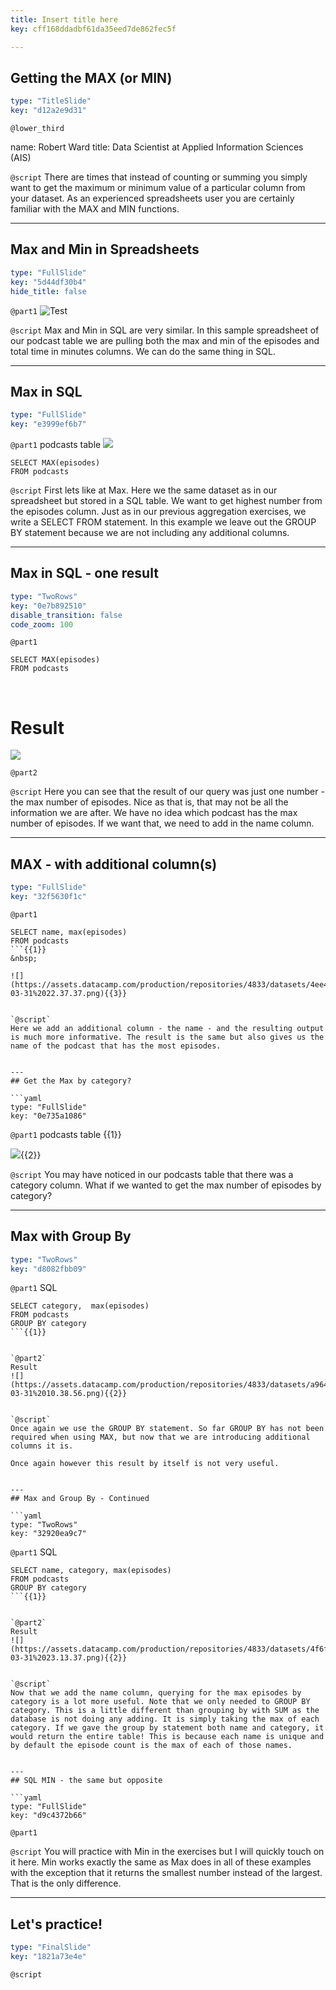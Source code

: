 ```yaml
---
title: Insert title here
key: cff168ddadbf61da35eed7de862fec5f

---
```

## Getting the MAX (or MIN)

```yaml
type: "TitleSlide"
key: "d12a2e9d31"
```

`@lower_third`

name: Robert Ward
title: Data Scientist at Applied Information Sciences (AIS)


`@script`
There are times that instead of counting or summing you simply want to get the maximum or minimum value of a particular column from your dataset. As an experienced spreadsheets user you are certainly familiar with the MAX and MIN functions.


---
## Max and Min in Spreadsheets

```yaml
type: "FullSlide"
key: "5d44df30b4"
hide_title: false
```

`@part1`
![Test](https://assets.datacamp.com/production/repositories/4833/datasets/8955749e97c652135520e0da942a046d96bc5e77/Screenshot%202019-03-31%2009.56.01.png)


`@script`
Max and Min in SQL are very similar. In this sample spreadsheet of our podcast table we are pulling both the max and min of the episodes and total time in minutes columns. We can do the same thing in SQL.


---
## Max in SQL

```yaml
type: "FullSlide"
key: "e3999ef6b7"
```

`@part1`
podcasts table
![](https://assets.datacamp.com/production/repositories/4833/datasets/5f43b9a3c9d1fcbc591e475b172244c5b0d5a90b/Screenshot%202019-03-31%2010.08.57.png)

```
SELECT MAX(episodes)
FROM podcasts
```


`@script`
First lets like at Max. Here we the same dataset as in our spreadsheet but stored in a SQL table. We want to get highest number from the episodes column. Just as in our previous aggregation exercises, we write a SELECT FROM statement. In this example we leave out the GROUP BY statement because we are not including any additional columns.


---
## Max in SQL - one result

```yaml
type: "TwoRows"
key: "0e7b892510"
disable_transition: false
code_zoom: 100
```

`@part1`
```
SELECT MAX(episodes)
FROM podcasts
```
&nbsp;

# Result 
![](https://assets.datacamp.com/production/repositories/4833/datasets/02726a8eae58b6cae2b32d71a5e65e613651159a/Screenshot%202019-03-30%2023.08.17.png)


`@part2`



`@script`
Here you can see that the result of our query was just one number - the max number of episodes. Nice as that is, that may not be all the information we are after. We have no idea which podcast has the max number of episodes. If we want that, we need to add in the name column.


---
## MAX - with additional column(s)

```yaml
type: "FullSlide"
key: "32f5630f1c"
```

`@part1`
```
SELECT name, max(episodes)
FROM podcasts
```{{1}}
&nbsp;

![](https://assets.datacamp.com/production/repositories/4833/datasets/4ee42879d2003e5114f27acb7a413dd1d8fb45f8/Screenshot%202019-03-31%2022.37.37.png){{3}}


`@script`
Here we add an additional column - the name - and the resulting output is much more informative. The result is the same but also gives us the name of the podcast that has the most episodes.


---
## Get the Max by category?

```yaml
type: "FullSlide"
key: "0e735a1086"
```

`@part1`
podcasts table {{1}}

![](https://assets.datacamp.com/production/repositories/4833/datasets/5f43b9a3c9d1fcbc591e475b172244c5b0d5a90b/Screenshot%202019-03-31%2010.08.57.png){{2}}


`@script`
You may have noticed in our podcasts table that there was a category column. What if we wanted to get the max number of episodes by category?


---
## Max with Group By

```yaml
type: "TwoRows"
key: "d8082fbb09"
```

`@part1`
SQL 
```
SELECT category,  max(episodes)
FROM podcasts
GROUP BY category
```{{1}}


`@part2`
Result 
![](https://assets.datacamp.com/production/repositories/4833/datasets/a9642317eab31cc76813ab44033a2034ace60a4a/Screenshot%202019-03-31%2010.38.56.png){{2}}


`@script`
Once again we use the GROUP BY statement. So far GROUP BY has not been required when using MAX, but now that we are introducing additional columns it is.

Once again however this result by itself is not very useful.


---
## Max and Group By - Continued

```yaml
type: "TwoRows"
key: "32920ea9c7"
```

`@part1`
SQL 
```
SELECT name, category, max(episodes)
FROM podcasts
GROUP BY category
```{{1}}


`@part2`
Result 
![](https://assets.datacamp.com/production/repositories/4833/datasets/4f6f736113d5cbcbba04c8bf132f1f10603495dd/Screenshot%202019-03-31%2023.13.37.png){{2}}


`@script`
Now that we add the name column, querying for the max episodes by category is a lot more useful. Note that we only needed to GROUP BY category. This is a little different than grouping by with SUM as the database is not doing any adding. It is simply taking the max of each category. If we gave the group by statement both name and category, it would return the entire table! This is because each name is unique and by default the episode count is the max of each of those names.


---
## SQL MIN - the same but opposite

```yaml
type: "FullSlide"
key: "d9c4372b66"
```

`@part1`



`@script`
You will practice with Min in the exercises but I will quickly touch on it here. Min works exactly the same as Max does in all of these examples with the exception that it returns the smallest number instead of the largest. That is the only difference.


---
## Let's practice!

```yaml
type: "FinalSlide"
key: "1821a73e4e"
```

`@script`



